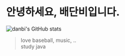 # 안녕하세요, **배단비**입니다.

![danbi's GitHub stats](https://github-readme-stats.vercel.app/api?username=danbi0228&show_icons=true&theme=radical)

> love baseball, music, ..   
> study java